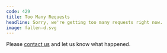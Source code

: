 ```yaml
---
code: 429
title: Too Many Requests
headline: Sorry, we're getting too many requests right now.
image: fallen-d.svg
---
```

Please [contact us](https://www.ted.com/contact)
and let us know what happened.
